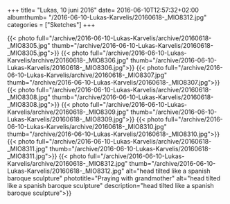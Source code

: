 +++
title= "Lukas, 10 juni 2016"
date= 2016-06-10T12:57:32+02:00
albumthumb= "/2016-06-10-Lukas-Karvelis/20160618-_MIO8312.jpg"
categories = ["Sketches"]
+++

{{< photo full="/archive/2016-06-10-Lukas-Karvelis/archive/20160618-_MIO8305.jpg" thumb="/archive/2016-06-10-Lukas-Karvelis/20160618-_MIO8305.jpg">}}
{{< photo full="/archive/2016-06-10-Lukas-Karvelis/archive/20160618-_MIO8306.jpg" thumb="/archive/2016-06-10-Lukas-Karvelis/20160618-_MIO8306.jpg">}}
{{< photo full="/archive/2016-06-10-Lukas-Karvelis/archive/20160618-_MIO8307.jpg" thumb="/archive/2016-06-10-Lukas-Karvelis/20160618-_MIO8307.jpg">}}
{{< photo full="/archive/2016-06-10-Lukas-Karvelis/archive/20160618-_MIO8308.jpg" thumb="/archive/2016-06-10-Lukas-Karvelis/20160618-_MIO8308.jpg">}}
{{< photo full="/archive/2016-06-10-Lukas-Karvelis/archive/20160618-_MIO8309.jpg" thumb="/archive/2016-06-10-Lukas-Karvelis/20160618-_MIO8309.jpg">}}
{{< photo full="/archive/2016-06-10-Lukas-Karvelis/archive/20160618-_MIO8310.jpg" thumb="/archive/2016-06-10-Lukas-Karvelis/20160618-_MIO8310.jpg">}}
{{< photo full="/archive/2016-06-10-Lukas-Karvelis/archive/20160618-_MIO8311.jpg" thumb="/archive/2016-06-10-Lukas-Karvelis/20160618-_MIO8311.jpg">}}
{{< photo full="/archive/2016-06-10-Lukas-Karvelis/archive/20160618-_MIO8312.jpg" thumb="/archive/2016-06-10-Lukas-Karvelis/20160618-_MIO8312.jpg" alt="head tilted like a spanish baroque sculpture" phototitle="Praying with grandmother" alt="head tilted like a spanish baroque sculpture" description="head tilted like a spanish baroque sculpture">}}